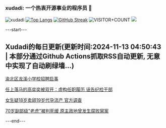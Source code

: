 ### xudadi: 一个热衷开源事业的程序员 👋

![xudadi](https://github-readme-stats-git-masterorgs-github-readme-stats-team.vercel.app/api?username=xudadi)
[![Top Langs](https://github-readme-stats.vercel.app/api/top-langs/?username=xudadi)](https://github.com/anuraghazra/github-readme-stats)
[![GitHub Streak](https://streak-stats.demolab.com?user=xudadi&locale=zh_Hans)](https://git.io/streak-stats)
![VISITOR+COUNT](https://komarev.com/ghpvc/?username=xudadi&label=VISITOR+COUNT)
![](https://raw.githubusercontent.com/xudadi/xudadi/main/assets/github-contribution-grid-snake.svg)


---start---

## Xudadi的每日更新(更新时间:2024-11-13 04:50:43 | 本部分通过Github Actions抓取RSS自动更新, 无意中实现了自动刷绿墙...)

[渝北区龙溪小学校招聘启事](https://www.gongkaoleida.com/article/2191883)

[任上落马的高奕奕被双开：虚构任职履历 诬告纪检干部](https://m.163.com/news/article/JGQR9QRN05129QAF.html)

[女生疑18岁卖卵19岁代孕流产 官方调查](https://m.163.com/news/article/JGQSB9R30534A4SC.html)

[70岁副部级"老虎"被判死缓 原主政地曾发生腐败窝案](https://m.163.com/news/article/JGQPEP8C055040N3.html)

---end---
